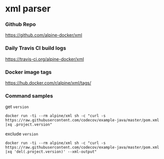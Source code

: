 # xml parser

### Github Repo

https://github.com/alpine-docker/xml

### Daily Travis CI build logs

https://travis-ci.org/alpine-docker/xml

### Docker image tags

https://hub.docker.com/r/alpine/xml/tags/

### Command samples

get `version` 

    docker run -ti --rm alpine/xml sh -c "curl -s https://raw.githubusercontent.com/codecov/example-java/master/pom.xml |xq .project.version"
    
exclude `version`

    docker run -ti --rm alpine/xml sh -c "curl -s https://raw.githubusercontent.com/codecov/example-java/master/pom.xml |xq 'del(.project.version)' --xml-output"
